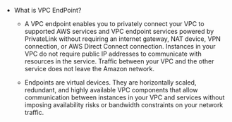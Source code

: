 * What is VPC EndPoint?

    * A VPC endpoint enables you to privately connect your VPC to supported AWS services and VPC endpoint services powered by PrivateLink without requiring an internet gateway, NAT device, VPN connection, or AWS Direct Connect connection. Instances in your VPC do not require public IP addresses to communicate with resources in the service. Traffic between your VPC and the other service does not leave the Amazon network.

    * Endpoints are virtual devices. They are horizontally scaled, redundant, and highly available VPC components that allow communication between instances in your VPC and services without imposing availability risks or bandwidth constraints on your network traffic.

